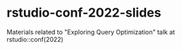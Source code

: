 # rstudio-conf-2022-slides
Materials related to "Exploring Query Optimization" talk at rstudio::conf(2022) 

